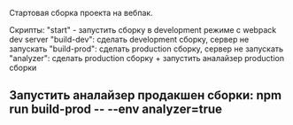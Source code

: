 Стартовая сборка проекта на вебпак. 

Скрипты:
    "start" - запустить сборку в development режиме с webpack dev server
    "build-dev": сделать development сборку, сервер не запускать
    "build-prod": сделать production сборку, сервер не запускать
    "analyzer":  сделать production сборку + запустить аналайзер production сборки 

Запустить аналайзер продакшен сборки:
npm run build-prod --  --env analyzer=true
----